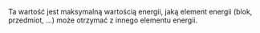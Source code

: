 Ta wartość jest maksymalną wartością energii, jaką element energii (blok, przedmiot, ...) może otrzymać z innego elementu energii.